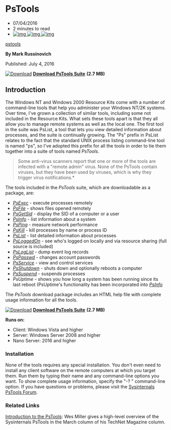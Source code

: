 
# PsTools

- 07/04/2016
- 2 minutes to read
- [![img](https://github.com/markruss.png?size=32) ![img](https://github.com/VSC-Service-Account.png?size=32) ![img](https://github.com/docouto.png?size=32)](https://github.com/MicrosoftDocs/sysinternals/blob/live/sysinternals/downloads/pstools.md)

[pstools](https://docs.microsoft.com/en-us/sysinternals/downloads/pstools)

**By Mark Russinovich**

Published: July 4, 2016

[![Download](https://docs.microsoft.com/en-us/media/landing/sysinternals/download_sm.png)](https://download.sysinternals.com/files/PSTools.zip) [**Download PsTools Suite**](https://download.sysinternals.com/files/PSTools.zip) **(2.7 MB)**

## Introduction

The Windows NT and Windows 2000 Resource Kits come with a number of command-line tools that help you administer your Windows NT/2K systems. Over time, I've grown a collection of similar tools, including some not included in the Resource Kits. What sets these tools apart is that they all allow you to manage remote systems as well as the local one. The first tool in the suite was PsList, a tool that lets you view detailed information about processes, and the suite is continually growing. The "Ps" prefix in PsList relates to the fact that the standard UNIX process listing command-line tool is named "ps", so I've adopted this prefix for all the tools in order to tie them together into a suite of tools named *PsTools*.

> Some anti-virus scanners report that one or more of the tools are infected with a "remote admin" virus. None of the PsTools contain viruses, but they have been used by viruses, which is why they trigger virus notifications.*

The tools included in the *PsTools* suite, which are downloadable as a package, are:

- [*PsExec*](https://docs.microsoft.com/en-us/sysinternals/downloads/psexec) - execute processes remotely
- [*PsFile*](https://docs.microsoft.com/en-us/sysinternals/downloads/psfile) - shows files opened remotely
- [*PsGetSid*](https://docs.microsoft.com/en-us/sysinternals/downloads/psgetsid) - display the SID of a computer or a user
- [*PsInfo*](https://docs.microsoft.com/en-us/sysinternals/downloads/psinfo) - list information about a system
- [*PsPing*](https://docs.microsoft.com/en-us/sysinternals/downloads/psping) - measure network performance
- [*PsKill*](https://docs.microsoft.com/en-us/sysinternals/downloads/pskill) - kill processes by name or process ID
- [*PsList*](https://docs.microsoft.com/en-us/sysinternals/downloads/pslist) - list detailed information about processes
- [*PsLoggedOn*](https://docs.microsoft.com/en-us/sysinternals/downloads/psloggedon) - see who's logged on locally and via resource sharing (full source is included)
- [*PsLogList*](https://docs.microsoft.com/en-us/sysinternals/downloads/psloglist) - dump event log records
- [*PsPasswd*](https://docs.microsoft.com/en-us/sysinternals/downloads/pspasswd) - changes account passwords
- [*PsService*](https://docs.microsoft.com/en-us/sysinternals/downloads/psservice) - view and control services
- [*PsShutdown*](https://docs.microsoft.com/en-us/sysinternals/downloads/psshutdown) - shuts down and optionally reboots a computer
- [*PsSuspend*](https://docs.microsoft.com/en-us/sysinternals/downloads/pssuspend) - suspends processes
- *PsUptime* - shows you how long a system has been running since its last reboot (PsUptime's functionality has been incorporated into [*PsInfo*](https://docs.microsoft.com/en-us/sysinternals/downloads/psinfo)

The *PsTools* download package includes an HTML help file with complete usage information for all the tools.

[![Download](https://docs.microsoft.com/en-us/media/landing/sysinternals/download_sm.png)](https://download.sysinternals.com/files/PSTools.zip) [**Download PsTools Suite**](https://download.sysinternals.com/files/PSTools.zip) **(2.7 MB)**

**Runs on:**

- Client: Windows Vista and higher
- Server: Windows Server 2008 and higher
- Nano Server: 2016 and higher

### Installation

None of the tools requires any special installation. You don't even need to install any client software on the remote computers at which you target them. Run them by typing their name and any command-line options you want. To show complete usage information, specify the "-? " command-line option. If you have questions or problems, please visit the [Sysinternals PsTools Forum](https://forum.sysinternals.com/forum_topics.asp?FID=8).

### Related Links

[Introduction to the PsTools](https://technet.microsoft.com/library/2007.03.desktopfiles.aspx): Wes Miller gives a high-level overview of the Sysinternals PsTools in the March column of his TechNet Magazine column.